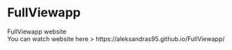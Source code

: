 <h1>FullViewapp</h1>
FullViewapp website
<br>
You can watch website here > https://aleksandras95.github.io/FullViewapp/
